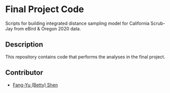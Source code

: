 # Final Project Code
Scripts for building integrated distance sampling model for California Scrub-Jay from eBird & Oregon 2020 data.

## Description
This repository contains code that performs the analyses in the final project. 
## Contributor
* [Fang-Yu (Betty) Shen](https://bettyshen.org/)
